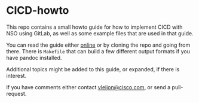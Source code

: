 # CICD-howto

This repo contains a small howto guide for how to implement CICD with NSO using GitLab, as well as some example files that are used in that guide.

You can read the guide either [online](CICD.md) or by cloning the repo and going from there. There is `Makefile` that can build a few different output formats if you have pandoc installed.

Additional topics might be added to this guide, or expanded, if there is interest.

If you have comments either contact vleijon@cisco.com, or send a pull-request.
